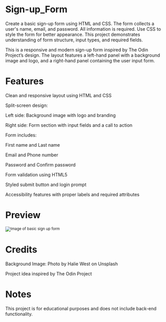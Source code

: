 # Sign-up_Form 
Create a basic sign-up form using HTML and CSS. The form collects a user's name, email, and password. All information is required.  Use CSS to style the form for better appearance.  This project demonstrates understanding of form structure, input types, and required fields.

This is a responsive and modern sign-up form inspired by The Odin Project’s design. The layout features a left-hand panel with a background image and logo, and a right-hand panel containing the user input form.

# Features
Clean and responsive layout using HTML and CSS

Split-screen design:

Left side: Background image with logo and branding

Right side: Form section with input fields and a call to action

Form includes:

First name and Last name

Email and Phone number

Password and Confirm password

Form validation using HTML5

Styled submit button and login prompt

Accessibility features with proper labels and required attributes

# Preview

<sub>![Image of basic sign up form](image.png)</sub>

# Credits
Background Image: Photo by Halie West on Unsplash

Project idea inspired by The Odin Project

# Notes
This project is for educational purposes and does not include back-end functionality.

